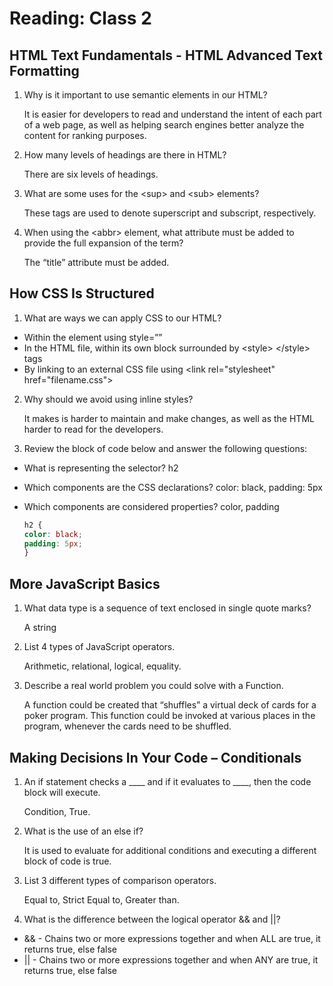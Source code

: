 # Reading: Class 2

## HTML Text Fundamentals - HTML Advanced Text Formatting

1. Why is it important to use semantic elements in our HTML?

   It is easier for developers to read and understand the intent of each part of a web page, as well as helping search engines better analyze the content for ranking purposes.

2. How many levels of headings are there in HTML?

   There are six levels of headings.

3. What are some uses for the \<sup> and \<sub> elements?

   These tags are used to denote superscript and subscript, respectively.

4. When using the \<abbr> element, what attribute must be added to provide the full expansion of the term?

   The “title” attribute must be added.

## How CSS Is Structured

1. What are ways we can apply CSS to our HTML?

- Within the element using style=””
- In the HTML file, within its own block surrounded by \<style> \</style> tags
- By linking to an external CSS file using \<link rel="stylesheet" href="filename.css">

2. Why should we avoid using inline styles?

   It makes is harder to maintain and make changes, as well as the HTML harder to read for the developers.

3. Review the block of code below and answer the following questions:

- What is representing the selector?
  h2
- Which components are the CSS declarations?
  color: black, padding: 5px
- Which components are considered properties?
  color, padding

  ```CSS
  h2 {
  color: black;
  padding: 5px;
  }
  ```

## More JavaScript Basics

1. What data type is a sequence of text enclosed in single quote marks?

   A string

2. List 4 types of JavaScript operators.

   Arithmetic, relational, logical, equality.

3. Describe a real world problem you could solve with a Function.

   A function could be created that “shuffles” a virtual deck of cards for a poker program. This function could be invoked at various places in the program, whenever the cards need to be shuffled.

## Making Decisions In Your Code – Conditionals

1. An if statement checks a \_\_\_\_ and if it evaluates to \_\_\_\_, then the code block will execute.

   Condition, True.

2. What is the use of an else if?

   It is used to evaluate for additional conditions and executing a different block of code is true.

3. List 3 different types of comparison operators.

   Equal to, Strict Equal to, Greater than.

4. What is the difference between the logical operator && and \|\|?

- && - Chains two or more expressions together and when ALL are true, it returns true, else false
- \|\| - Chains two or more expressions together and when ANY are true, it returns true, else false

